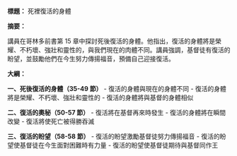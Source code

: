 **標題：** 死裡復活的身體

**摘要：**

講員在哥林多前書第 15 章中探討死後復活的身體。他指出，復活的身體將是榮耀、不朽壞、強壯和靈性的，與我們現在的肉體不同。講員強調，基督徒有復活的盼望，並鼓勵他們在今生努力傳揚福音，預備自己迎接復活。

**大綱：**

**一、死後復活的身體（35-49 節）**
    - 復活的身體與現在的身體不同
    - 復活的身體將是榮耀、不朽壞、強壯和靈性的
    - 復活的身體將與基督的身體相似

**二、復活的奧秘（50-57 節）**
    - 復活將在基督再來時發生
    - 復活的身體將在瞬間改變
    - 復活將使死亡被得勝吞滅

**三、復活的盼望（58-58 節）**
    - 復活的盼望激勵基督徒努力傳揚福音
    - 復活的盼望使基督徒在今生面對困難時有力量
    - 復活的盼望使基督徒期待與基督同作王